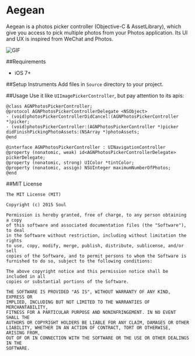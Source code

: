 # Aegean
Aegean is a photos picker controller (Objective-C & AssetLibrary), which give you access to pick multiple photos from your Photos application. Its UI and UX is inspired from WeChat and Photos.

![GIF](https://github.com/Soul-Beats/Aegean/blob/master/Aegean.gif)

##Requirements
* iOS 7+


##Setup Instruments
Add files in `Source` directory to your project.

##Usage
Use it like `UIImagePickerController`, but pay attention to its apis:

```objc
@class AGNPhotosPickerController;
@protocol AGNPhotosPickerControllerDelegate <NSObject>
- (void)photosPickerControllerDidCancel:(AGNPhotosPickerController *)picker;
- (void)photosPickerController:(AGNPhotosPickerController *)picker didFinishPickingPhotoAssets:(NSArray *)photoAssets;
@end

@interface AGNPhotosPickerController : UINavigationController
@property (nonatomic, weak) id<AGNPhotosPickerControllerDelegate> pickerDelegate;
@property (nonatomic, strong) UIColor *tintColor;
@property (nonatomic, assign) NSUInteger maximumNumberOfPhotos;
@end
```

##MIT License
```
The MIT License (MIT)

Copyright (c) 2015 Soul

Permission is hereby granted, free of charge, to any person obtaining a copy
of this software and associated documentation files (the "Software"), to deal
in the Software without restriction, including without limitation the rights
to use, copy, modify, merge, publish, distribute, sublicense, and/or sell
copies of the Software, and to permit persons to whom the Software is
furnished to do so, subject to the following conditions:

The above copyright notice and this permission notice shall be included in all
copies or substantial portions of the Software.

THE SOFTWARE IS PROVIDED "AS IS", WITHOUT WARRANTY OF ANY KIND, EXPRESS OR
IMPLIED, INCLUDING BUT NOT LIMITED TO THE WARRANTIES OF MERCHANTABILITY,
FITNESS FOR A PARTICULAR PURPOSE AND NONINFRINGEMENT. IN NO EVENT SHALL THE
AUTHORS OR COPYRIGHT HOLDERS BE LIABLE FOR ANY CLAIM, DAMAGES OR OTHER
LIABILITY, WHETHER IN AN ACTION OF CONTRACT, TORT OR OTHERWISE, ARISING FROM,
OUT OF OR IN CONNECTION WITH THE SOFTWARE OR THE USE OR OTHER DEALINGS IN THE
SOFTWARE.
```

